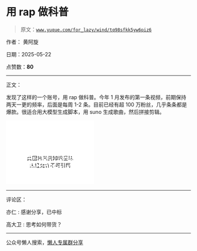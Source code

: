 # 用 rap 做科普

> 原文：[`www.yuque.com/for_lazy/wind/tq98sfkk5yw6piz6`](https://www.yuque.com/for_lazy/wind/tq98sfkk5yw6piz6)

作者： 黄阿旋

日期：2025-05-22

点赞数：**80**

* * *

正文：

发现了这样的一个账号，用 rap 做科普。今年 1 月发布的第一条视频，前期保持两天一更的频率，后面是每周 1-2 条。目前已经有超 100 万粉丝，几乎条条都是爆款。很适合用大模型生成脚本，用 suno 生成歌曲，然后拼接剪辑。

![](img/be5e6b8105245bec770b39641c5408ac.png "None")

* * *

评论区：

亦仁 : 感谢分享，已中标

高大卫 : 思考如何带货？

* * *

公众号懒人搜索，[懒人专属群分享](https://lazybook.fun/#/blog/group)